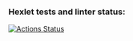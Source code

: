 ### Hexlet tests and linter status:
[![Actions Status](https://github.com/warpedrhubarb/frontend-project-lvl3/workflows/hexlet-check/badge.svg)](https://github.com/warpedrhubarb/frontend-project-lvl3/actions)
